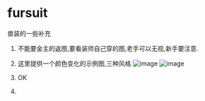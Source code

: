 # fursuit
兽装的一些补充
1. 不能要金主的返图,要看装师自己穿的图,老手可以无视,新手要注意.
2. 这里提供一个颜色变化的示例图,三种风格
![image](https://github.com/cancundeyingzi/fursuit/assets/73635883/b9c66248-65b1-4ffd-a112-9c2ee0caaa35)
![image](https://github.com/cancundeyingzi/fursuit/assets/73635883/75c6c371-98b0-4a32-8302-9f7e1f30111f)

3. OK
4. 

